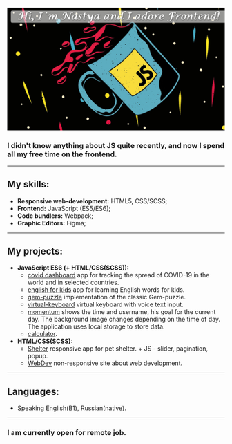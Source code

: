 ![frontend.](https://raw.githubusercontent.com/kkasya/kkasya/master/frontend-.jpg)

### I didn't know anything about JS quite recently, and now I spend all my free time on the frontend.
---
## My skills:
- **Responsive web-development:** HTML5, CSS/SCSS;
- **Frontend:** JavaScript (ES5/ES6);
- **Code bundlers:** Webpack;
- **Graphic Editors:** Figma;
---

## My projects:
- **JavaScript ES6 (+ HTML/CSS(SCSS)):**
    - [covid dashboard](https://github.com/Kkasya/covid/) app for tracking the spread of COVID-19 in the world and in selected countries.
    - [english for kids](https://github.com/Kkasya/english/) app for learning English words for kids.
    - [gem-puzzle](https://github.com/Kkasya/game/) implementation of the classic Gem-puzzle.
    - [virtual-keyboard](https://github.com/Kkasya/virtual-keyboard/) virtual keyboard with voice text input.
    - [momentum](https://github.com/Kkasya/momentum) shows the time and username, his goal for the current day. The background image changes depending on the time of day. The application uses local storage to store data.
    - [calculator](https://github.com/Kkasya/calculator/).
- **HTML/CSS(SCSS):**
    - [Shelter](https://github.com/Kkasya/shelter) responsive app for pet shelter. + JS - slider, pagination, popup.
    - [WebDev](https://github.com/Kkasya/webdev) non-responsive site about web development.
---
## Languages:
- Speaking English(B1), Russian(native).
---
### I am currently open for remote job.
